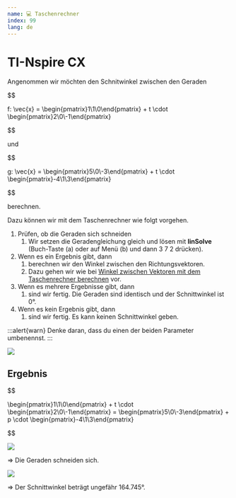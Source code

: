 ```yaml
---
name: 💻 Taschenrechner
index: 99
lang: de
---
```


# TI-Nspire CX

Angenommen wir möchten den Schnitwinkel zwischen den Geraden

$$

f: \vec{x} = \begin{pmatrix}1\\1\\0\end{pmatrix} + t \cdot \begin{pmatrix}2\\0\\-1\end{pmatrix}

$$

und

$$

g: \vec{x} = \begin{pmatrix}5\\0\\-3\end{pmatrix} + t \cdot \begin{pmatrix}-4\\1\\3\end{pmatrix}

$$

berechnen.

Dazu können wir mit dem Taschenrechner wie folgt vorgehen.

1. Prüfen, ob die Geraden sich schneiden
    1. Wir setzen die Geradengleichung gleich und lösen mit **linSolve** (Buch-Taste (a) oder auf Menü (b) und dann 3 7 2 drücken).
1. Wenn es ein Ergebnis gibt, dann
    1. berechnen wir den Winkel zwischen den Richtungsvektoren.
    1. Dazu gehen wir wie bei [Winkel zwischen Vektoren mit dem Taschenrechner berechnen](/oberstufe/analytische-geometrie/winkel-zwischen-vektoren/taschenrechner) vor.
1. Wenn es mehrere Ergebnisse gibt, dann
    1. sind wir fertig. Die Geraden sind identisch und der Schnittwinkel ist 0°.
1. Wenn es kein Ergebnis gibt, dann
    1. sind wir fertig. Es kann keinen Schnittwinkel geben.

:::alert{warn}
Denke daran, dass du einen der beiden Parameter umbenennst.
:::

![](/assets/oberstufe/analytische-geometrie/schnittwinkel-zwischen-geraden/ti-annotation.png)

## Ergebnis

$$

\begin{pmatrix}1\\1\\0\end{pmatrix} + t \cdot \begin{pmatrix}2\\0\\-1\end{pmatrix} = \begin{pmatrix}5\\0\\-3\end{pmatrix} + p \cdot \begin{pmatrix}-4\\1\\3\end{pmatrix}

$$

![](/assets/oberstufe/analytische-geometrie/schnittwinkel-zwischen-geraden/ti-ablauf.gif)

=> Die Geraden schneiden sich.

![](/assets/oberstufe/analytische-geometrie/schnittwinkel-zwischen-geraden/ti-ablauf2.gif)

=> Der Schnittwinkel beträgt ungefähr $164.745°$.
